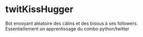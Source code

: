 twitKissHugger
==============

Bot envoyant aléatoire des câlins et des bisous à ses followers. <br/>
Essentiellement un apprentissage du combo python/twitter
